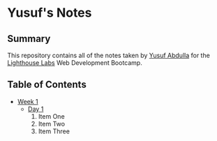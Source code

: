 # Yusuf's Notes

## Summary

This repository contains all of the notes taken by [Yusuf Abdulla](https://github.com/yusuf-abdulla3) for the [Lighthouse Labs](https://www.lighthouselabs.ca/) Web Development Bootcamp.

## Table of Contents

* [Week 1](/Week_1)
  * [Day 1](/Day_1)
    1. Item One 
    2. Item Two
    3. Item Three

